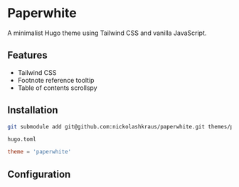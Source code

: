 # Paperwhite

A minimalist Hugo theme using Tailwind CSS and vanilla JavaScript.

## Features

- Tailwind CSS
- Footnote reference tooltip
- Table of contents scrollspy

## Installation

```bash
git submodule add git@github.com:nickolashkraus/paperwhite.git themes/paperwhite
```

`hugo.toml`

```toml
theme = 'paperwhite'
```

## Configuration

